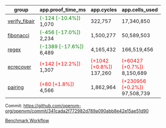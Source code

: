 | group | app.proof_time_ms | app.cycles | app.cells_used | leaf.proof_time_ms | leaf.cycles | leaf.cells_used |
| -- | -- | -- | -- | -- | -- | -- |
| [verify_fibair](https://github.com/openvm-org/openvm/blob/benchmark-results/benchmarks-pr/1759/verify_fibair-341cada2f772982d789a090abb8e42e15ae51d90.md) |<span style='color: green'>(-124 [-10.4%])</span> 1,070 |  322,757 |  17,340,850 |- | - | - |
| [fibonacci](https://github.com/openvm-org/openvm/blob/benchmark-results/benchmarks-pr/1759/fibonacci-341cada2f772982d789a090abb8e42e15ae51d90.md) |<span style='color: green'>(-456 [-17.0%])</span> 2,234 |  1,500,277 |  50,589,503 |- | - | - |
| [regex](https://github.com/openvm-org/openvm/blob/benchmark-results/benchmarks-pr/1759/regex-341cada2f772982d789a090abb8e42e15ae51d90.md) |<span style='color: green'>(-1389 [-17.6%])</span> 6,489 |  4,165,432 |  166,519,456 |- | - | - |
| [ecrecover](https://github.com/openvm-org/openvm/blob/benchmark-results/benchmarks-pr/1759/ecrecover-341cada2f772982d789a090abb8e42e15ae51d90.md) |<span style='color: red'>(+142 [+12.2%])</span> 1,307 | <span style='color: red'>(+1042 [+0.8%])</span> 137,260 | <span style='color: red'>(+60427 [+0.7%])</span> 8,150,689 |- | - | - |
| [pairing](https://github.com/openvm-org/openvm/blob/benchmark-results/benchmarks-pr/1759/pairing-341cada2f772982d789a090abb8e42e15ae51d90.md) |<span style='color: red'>(+80 [+1.8%])</span> 4,566 |  1,862,964 | <span style='color: red'>(+230956 [+0.2%])</span> 97,508,739 |- | - | - |


Commit: https://github.com/openvm-org/openvm/commit/341cada2f772982d789a090abb8e42e15ae51d90

[Benchmark Workflow](https://github.com/openvm-org/openvm/actions/runs/15736485019)
